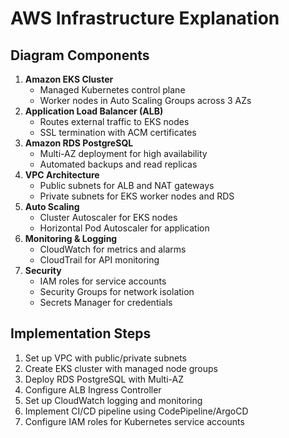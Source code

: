 # AWS Infrastructure Explanation

## Diagram Components
1. **Amazon EKS Cluster**
   - Managed Kubernetes control plane
   - Worker nodes in Auto Scaling Groups across 3 AZs
2. **Application Load Balancer (ALB)**
   - Routes external traffic to EKS nodes
   - SSL termination with ACM certificates
3. **Amazon RDS PostgreSQL**
   - Multi-AZ deployment for high availability
   - Automated backups and read replicas
4. **VPC Architecture**
   - Public subnets for ALB and NAT gateways
   - Private subnets for EKS worker nodes and RDS
5. **Auto Scaling**
   - Cluster Autoscaler for EKS nodes
   - Horizontal Pod Autoscaler for application
6. **Monitoring & Logging**
   - CloudWatch for metrics and alarms
   - CloudTrail for API monitoring
7. **Security**
   - IAM roles for service accounts
   - Security Groups for network isolation
   - Secrets Manager for credentials

## Implementation Steps
1. Set up VPC with public/private subnets
2. Create EKS cluster with managed node groups
3. Deploy RDS PostgreSQL with Multi-AZ
4. Configure ALB Ingress Controller
5. Set up CloudWatch logging and monitoring
6. Implement CI/CD pipeline using CodePipeline/ArgoCD
7. Configure IAM roles for Kubernetes service accounts
